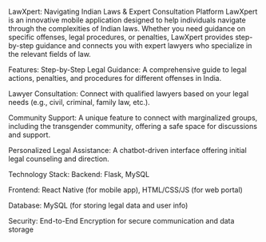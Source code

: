 LawXpert: Navigating Indian Laws & Expert Consultation Platform
LawXpert is an innovative mobile application designed to help individuals navigate through the complexities of Indian laws. Whether you need guidance on specific offenses, legal procedures, or penalties, LawXpert provides step-by-step guidance and connects you with expert lawyers who specialize in the relevant fields of law.

Features:
Step-by-Step Legal Guidance: A comprehensive guide to legal actions, penalties, and procedures for different offenses in India.

Lawyer Consultation: Connect with qualified lawyers based on your legal needs (e.g., civil, criminal, family law, etc.).

Community Support: A unique feature to connect with marginalized groups, including the transgender community, offering a safe space for discussions and support.

Personalized Legal Assistance: A chatbot-driven interface offering initial legal counseling and direction.

Technology Stack:
Backend: Flask, MySQL

Frontend: React Native (for mobile app), HTML/CSS/JS (for web portal)

Database: MySQL (for storing legal data and user info)

Security: End-to-End Encryption for secure communication and data storage
